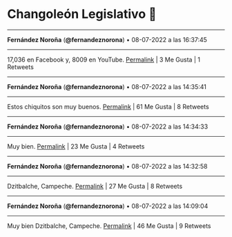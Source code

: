 # Changoleón Legislativo 🙈
*****
**Fernández Noroña** (**@fernandeznorona**) • 08-07-2022 a las 16:37:45
*****
17,036 en Facebook y, 8009 en YouTube.
[Permalink](https://twitter.com/fernandeznorona/status/1545567851167219713) | 3 Me Gusta | 1 Retweets
*****
**Fernández Noroña** (**@fernandeznorona**) • 08-07-2022 a las 14:35:41
*****
Estos chiquitos son muy buenos.
[Permalink](https://twitter.com/fernandeznorona/status/1545537133447942150) | 61 Me Gusta | 8 Retweets
*****
**Fernández Noroña** (**@fernandeznorona**) • 08-07-2022 a las 14:34:33
*****
Muy bien.
[Permalink](https://twitter.com/fernandeznorona/status/1545536848264679426) | 23 Me Gusta | 4 Retweets
*****
**Fernández Noroña** (**@fernandeznorona**) • 08-07-2022 a las 14:32:58
*****
Dzitbalche, Campeche.
[Permalink](https://twitter.com/fernandeznorona/status/1545536446789992461) | 27 Me Gusta | 8 Retweets
*****
**Fernández Noroña** (**@fernandeznorona**) • 08-07-2022 a las 14:09:04
*****
Muy bien Dzitbalche, Campeche.
[Permalink](https://twitter.com/fernandeznorona/status/1545530434892750849) | 46 Me Gusta | 9 Retweets